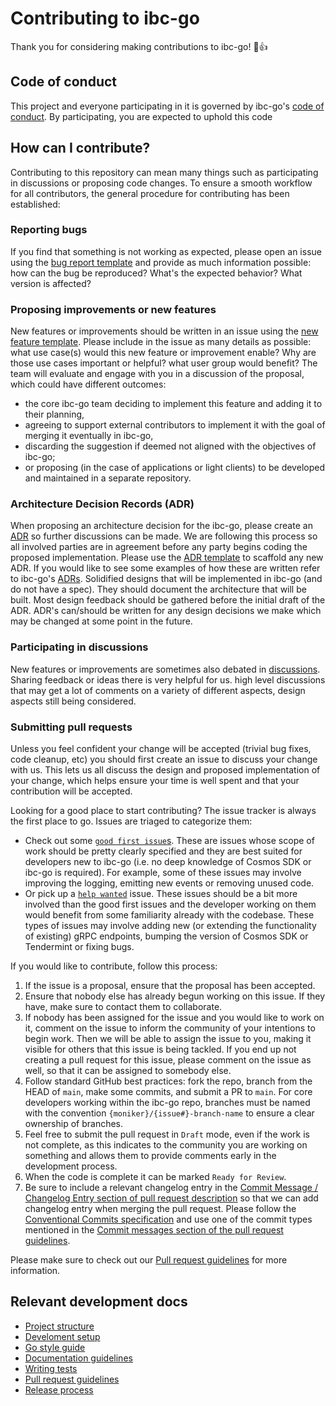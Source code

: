 # Contributing to ibc-go

Thank you for considering making contributions to ibc-go! 🎉👍

## Code of conduct

This project and everyone participating in it is governed by ibc-go's [code of conduct](./CODE_OF_CONDUCT.md). By participating, you are expected to uphold this code

## How can I contribute?

Contributing to this repository can mean many things such as participating in discussions or proposing code changes. To ensure a smooth workflow for all contributors, the general procedure for contributing has been established:

### Reporting bugs

If you find that something is not working as expected, please open an issue using the [bug report template](https://github.com/cosmos/ibc-go/blob/main/.github/ISSUE_TEMPLATE/bug-report.md) and provide as much information possible: how can the bug be reproduced? What's the expected behavior? What version is affected?

### Proposing improvements or new features

New features or improvements should be written in an issue using the [new feature template](https://github.com/cosmos/ibc-go/blob/main/.github/ISSUE_TEMPLATE/feature-request.md). Please include in the issue as many details as possible: what use case(s) would this new feature or improvement enable? Why are those use cases important or helpful? what user group would benefit? The team will evaluate and engage with you in a discussion of the proposal, which could have different outcomes:

- the core ibc-go team deciding to implement this feature and adding it to their planning,
- agreeing to support external contributors to implement it with the goal of merging it eventually in ibc-go,
- discarding the suggestion if deemed not aligned with the objectives of ibc-go;
- or proposing (in the case of applications or light clients) to be developed and maintained in a separate repository.

### Architecture Decision Records (ADR)

When proposing an architecture decision for the ibc-go, please create an [ADR](./docs/architecture/README.md) so further discussions can be made. We are following this process so all involved parties are in agreement before any party begins coding the proposed implementation. Please use the [ADR template](./docs/architecture/adr-template.md) to scaffold any new ADR. If you would like to see some examples of how these are written refer to ibc-go's [ADRs](./docs/architecture/). Solidified designs that will be implemented in ibc-go (and do not have a spec). They should document the architecture that will be built. Most design feedback should be gathered before the initial draft of the ADR. ADR's can/should be written for any design decisions we make which may be changed at some point in the future.

### Participating in discussions

New features or improvements are sometimes also debated in [discussions](https://github.com/cosmos/ibc-go/discussions). Sharing feedback or ideas there is very helpful for us. high level discussions that may get a lot of comments on a variety of different aspects, design aspects still being considered.

### Submitting pull requests

Unless you feel confident your change will be accepted (trivial bug fixes, code cleanup, etc) you should first create an issue to discuss your change with us. This lets us all discuss the design and proposed implementation of your change, which helps ensure your time is well spent and that your contribution will be accepted.

Looking for a good place to start contributing? The issue tracker is always the first place to go. Issues are triaged to categorize them:

- Check out some [`good first issue`s](https://github.com/cosmos/ibc-go/issues?q=is%3Aopen+is%3Aissue+label%3A%22good+first+issue%22). These are issues whose scope of work should be pretty clearly specified and they are best suited for developers new to ibc-go (i.e. no deep knowledge of Cosmos SDK or ibc-go is required). For example, some of these issues may involve improving the logging, emitting new events or removing unused code.
- Or pick up a [`help wanted`](https://github.com/cosmos/ibc-go/issues?q=is%3Aopen+is%3Aissue+label%3A%22help+wanted%22) issue. These issues should be a bit more involved than the good first issues and the developer working on them would benefit from some familiarity already with the codebase. These types of issues may involve adding new (or extending the functionality of existing) gRPC endpoints, bumping the version of Cosmos SDK or Tendermint or fixing bugs.

If you would like to contribute, follow this process:

1. If the issue is a proposal, ensure that the proposal has been accepted.
2. Ensure that nobody else has already begun working on this issue. If they have, make sure to contact them to collaborate.
3. If nobody has been assigned for the issue and you would like to work on it, comment on the issue to inform the community of your intentions to begin work. Then we will be able to assign the issue to you, making it visible for others that this issue is being tackled. If you end up not creating a pull request for this issue, please comment on the issue as well, so that it can be assigned to somebody else.
4. Follow standard GitHub best practices: fork the repo, branch from the HEAD of `main`, make some commits, and submit a PR to `main`. For core developers working within the ibc-go repo, branches must be named with the convention `{moniker}/{issue#}-branch-name` to ensure a clear ownership of branches.
5. Feel free to submit the pull request in `Draft` mode, even if the work is not complete, as this indicates to the community you are working on something and allows them to provide comments early in the development process.
6. When the code is complete it can be marked `Ready for Review`.
7. Be sure to include a relevant changelog entry in the [Commit Message / Changelog Entry section of pull request description](https://github.com/cosmos/ibc-go/blob/main/.github/PULL_REQUEST_TEMPLATE.md#commit-message--changelog-entry) so that we can add changelog entry when merging the pull request. Please follow the [Conventional Commits specification](https://www.conventionalcommits.org/en/v1.0.0/) and use one of the commit types mentioned in the [Commit messages section of the pull request guidelines](./docs/dev/pull-requests.md#commit-messages).

Please make sure to check out our [Pull request guidelines](./docs/dev/pull-requests.md) for more information.

## Relevant development docs

- [Project structure](./docs/dev/project-structure.md)
- [Develoment setup](./docs/dev/development-setup.md)
- [Go style guide](./docs/dev/go-style-guide.md)
- [Documentation guidelines](./docs/DOCS_GUIDELINES.md)
- [Writing tests](./testing/README.md)
- [Pull request guidelines](./docs/dev/pull-requests.md)
- [Release process](./docs/dev/release-management.md)
